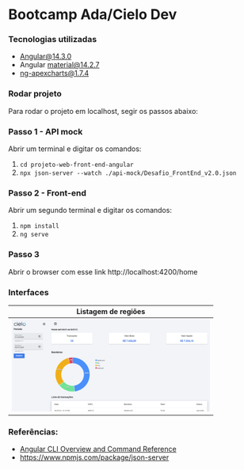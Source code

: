 # Bootcamp Ada/Cielo Dev 

### Tecnologias utilizadas 
- Angular@14.3.0
- Angular material@14.2.7
- ng-apexcharts@1.7.4

### Rodar projeto 

Para rodar o projeto em localhost, segir os passos abaixo:
### Passo 1 - API mock
Abrir um terminal e digitar os comandos:
1. `cd projeto-web-front-end-angular`
2. `npx json-server --watch ./api-mock/Desafio_FrontEnd_v2.0.json`

### Passo 2 - Front-end
Abrir um segundo terminal e digitar os comandos:
1. `npm install`
2. `ng serve`

### Passo 3 
Abrir o browser com esse link http://localhost:4200/home

### Interfaces


| Listagem de regiões |
|:-------------:|
|<img width="400" alt="Nome imagem" src="src/assets/img/dashborad.png">

### Referências:

- [Angular CLI Overview and Command Reference](https://angular.io/cli)
- https://www.npmjs.com/package/json-server

